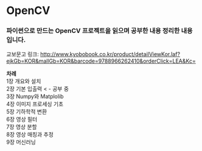 # OpenCV

### **파이썬으로 만드는 OpenCV 프로젝트**을 읽으며 공부한 내용 정리한 내용입니다.

교보문고 링크: http://www.kyobobook.co.kr/product/detailViewKor.laf?ejkGb=KOR&mallGb=KOR&barcode=9788966262410&orderClick=LEA&Kc=  


**차례**  
1장 개요와 설치  
2장 기본 입출력                         < - 공부 중  
3장 Numpy와 Matplolib  
4장 이미지 프로세싱 기초  
5장 기하학적 변환  
6장 영상 필터  
7장 영상 분할  
8장 영상 매칭과 추정  
9장 머신러닝  
